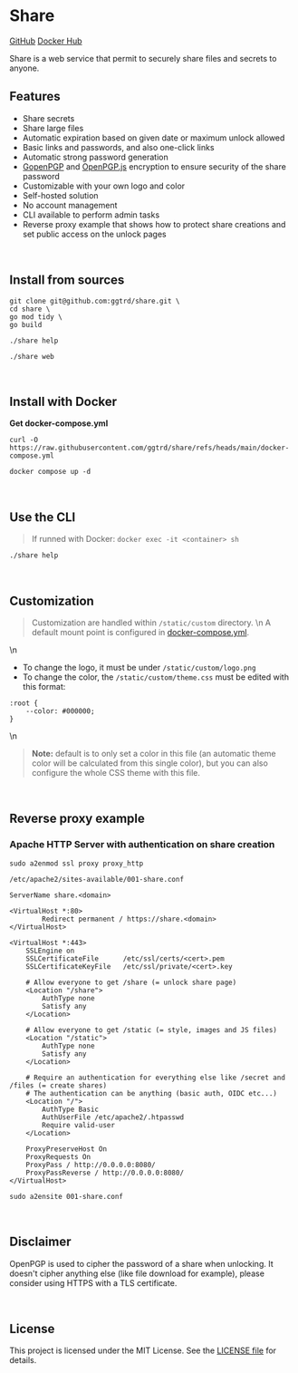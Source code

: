 # Share
<a href="https://github.com/ggtrd/share" target="_blank">GitHub</a>
<a href="https://hub.docker.com/r/ggtrd/share" target="_blank">Docker Hub</a>

Share is a web service that permit to securely share files and secrets to anyone.

## Features
- Share secrets
- Share large files
- Automatic expiration based on given date or maximum unlock allowed
- Basic links and passwords, and also one-click links
- Automatic strong password generation
- [GopenPGP](https://gopenpgp.org/) and [OpenPGP.js](https://openpgpjs.org/) encryption to ensure security of the share password
- Customizable with your own logo and color
- Self-hosted solution
- No account management
- CLI available to perform admin tasks
- Reverse proxy example that shows how to protect share creations and set public access on the unlock pages

<br>

## Install from sources
```
git clone git@github.com:ggtrd/share.git \
cd share \
go mod tidy \
go build
```
```
./share help
```
```
./share web
```

<br>

## Install with Docker

**Get docker-compose.yml**
```
curl -O https://raw.githubusercontent.com/ggtrd/share/refs/heads/main/docker-compose.yml
```

```
docker compose up -d
```

<br>

## Use the CLI

> If runned with Docker:
> ```docker exec -it <container> sh```

```
./share help
```

<br>

## Customization
> Customization are handled within ```/static/custom``` directory.
> \n
> A default mount point is configured in [docker-compose.yml](https://raw.githubusercontent.com/ggtrd/share/refs/heads/main/docker-compose.yml).

\n

- To change the logo, it must be under ```/static/custom/logo.png```
- To change the color, the ```/static/custom/theme.css``` must be edited with this format:
```
:root {
    --color: #000000;
}
```

\n


> **Note:** default is to only set a color in this file (an automatic theme color will be calculated from this single color), but you can also configure the whole CSS theme with this file.

<br>

## Reverse proxy example

### Apache HTTP Server with authentication on share creation
```
sudo a2enmod ssl proxy proxy_http
```
```
/etc/apache2/sites-available/001-share.conf
```
```
ServerName share.<domain>

<VirtualHost *:80>
        Redirect permanent / https://share.<domain>
</VirtualHost>

<VirtualHost *:443>
	SSLEngine on
	SSLCertificateFile      /etc/ssl/certs/<cert>.pem
	SSLCertificateKeyFile   /etc/ssl/private/<cert>.key

	# Allow everyone to get /share (= unlock share page)
	<Location "/share">
		AuthType none
		Satisfy any
	</Location>

	# Allow everyone to get /static (= style, images and JS files)
	<Location "/static">
		AuthType none
		Satisfy any
	</Location>

	# Require an authentication for everything else like /secret and /files (= create shares)
	# The authentication can be anything (basic auth, OIDC etc...)
	<Location "/">
		AuthType Basic
		AuthUserFile /etc/apache2/.htpasswd
		Require valid-user
	</Location>

	ProxyPreserveHost On
	ProxyRequests On
	ProxyPass / http://0.0.0.0:8080/
	ProxyPassReverse / http://0.0.0.0:8080/
</VirtualHost>
```
```
sudo a2ensite 001-share.conf
```

<br>

## Disclaimer
OpenPGP is used to cipher the password of a share when unlocking. It doesn't cipher anything else (like file download for example), please consider using HTTPS with a TLS certificate.

<br>

## License
This project is licensed under the MIT License. See the [LICENSE file](https://github.com/ggtrd/share/blob/main/LICENSE.md) for details.